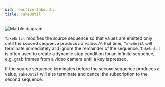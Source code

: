 ```yaml
---
uid: reactive-takeuntil
title: TakeUntil
---
```


![Marble diagram](~/images/reactive-takeuntil.svg)

`TakeUntil` modifies the source sequence so that values are emitted only until the second sequence produces a value. At that time, `TakeUntil` will terminate immediately and ignore the remainder of the sequence. `TakeUntil` is often used to create a dynamic stop condition for an infinite sequence, e.g. grab frames from a video camera until a key is pressed.

If the source sequence terminates before the second sequence produces a value, `TakeUntil` will also terminate and cancel the subscription to the second sequence.
